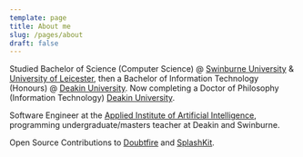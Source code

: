 ```yaml
---
template: page
title: About me
slug: /pages/about
draft: false
---
```

Studied Bachelor of Science (Computer Science) @ [Swinburne University](https://www.swinburne.edu.au/) & [University of Leicester](https://le.ac.uk/), then a Bachelor of Information Technology (Honours) @
[Deakin University](https://www.deakin.edu.au/). Now completing a Doctor of Philosophy (Information Technology)
[Deakin University](https://www.deakin.edu.au/).

Software Engineer at the [Applied Institute of Artificial Intelligence](https://a2i2.deakin.edu.au/), programming undergraduate/masters teacher at Deakin and Swinburne.

Open Source Contributions to [Doubtfire](https://github.com/doubtfire-lms/) and [SplashKit](https://github.com/splashkit/).


